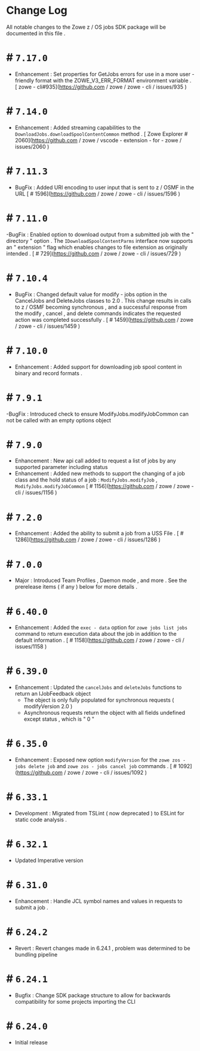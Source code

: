 # Change Log 

 All notable changes to the Zowe z / OS jobs SDK package will be documented in this file . 

 # # ` 7.17.0 ` 

 - Enhancement : Set properties for GetJobs errors for use in a more user - friendly format with the ZOWE_V3_ERR_FORMAT environment variable . [ zowe - cli#935](https://github.com / zowe / zowe - cli / issues/935 ) 

 # # ` 7.14.0 ` 

 - Enhancement : Added streaming capabilities to the ` DownloadJobs.downloadSpoolContentCommon ` method . [ Zowe Explorer # 2060](https://github.com / zowe / vscode - extension - for - zowe / issues/2060 ) 

 # # ` 7.11.3 ` 

 - BugFix : Added URI encoding to user input that is sent to z / OSMF in the URL [ # 1596](https://github.com / zowe / zowe - cli / issues/1596 ) 

 # # ` 7.11.0 ` 

 -BugFix : Enabled option to download output from a submitted job with the " directory " option . The ` IDownloadSpoolContentParms ` interface now supports an " extension " flag which enables changes to file extension as originally intended . [ # 729](https://github.com / zowe / zowe - cli / issues/729 ) 

 # # ` 7.10.4 ` 

 - BugFix : Changed default value for modify - jobs option in the CancelJobs and DeleteJobs classes to 2.0 . This change results in calls to z / OSMF becoming synchronous , and a successful response from the modify , cancel , and delete commands indicates the requested action was completed successfully . [ # 1459](https://github.com / zowe / zowe - cli / issues/1459 ) 
 # # ` 7.10.0 ` 

 - Enhancement : Added support for downloading job spool content in binary and record formats . 

 # # ` 7.9.1 ` 

 -BugFix : Introduced check to ensure ModifyJobs.modifyJobCommon can not be called with an empty options object 

 # # ` 7.9.0 ` 

 - Enhancement : New api call added to request a list of jobs by any supported parameter including status 
 - Enhancement : Added new methods to support the changing of a job class and the hold status of a job : ` ModifyJobs.modifyJob ` , ` ModifyJobs.modifyJobCommon ` [ # 1156](https://github.com / zowe / zowe - cli / issues/1156 ) 

 # # ` 7.2.0 ` 

 - Enhancement : Added the ability to submit a job from a USS File . [ # 1286](https://github.com / zowe / zowe - cli / issues/1286 ) 

 # # ` 7.0.0 ` 

 - Major : Introduced Team Profiles , Daemon mode , and more . See the prerelease items ( if any ) below for more details . 

 # # ` 6.40.0 ` 

 - Enhancement : Added the ` exec - data ` option for ` zowe jobs list jobs ` command to return execution data about the job in addition to the default information . [ # 1158](https://github.com / zowe / zowe - cli / issues/1158 ) 

 # # ` 6.39.0 ` 

 - Enhancement : Updated the ` cancelJobs ` and ` deleteJobs ` functions to return an IJobFeedback object 
   - The object is only fully populated for synchronous requests ( modifyVersion 2.0 ) 
   - Asynchronous requests return the object with all fields undefined except status , which is " 0 " 

 # # ` 6.35.0 ` 

 - Enhancement : Exposed new option ` modifyVersion ` for the ` zowe zos - jobs delete job ` and ` zowe zos - jobs cancel job ` commands . [ # 1092](https://github.com / zowe / zowe - cli / issues/1092 ) 

 # # ` 6.33.1 ` 

 - Development : Migrated from TSLint ( now deprecated ) to ESLint for static code analysis . 

 # # ` 6.32.1 ` 

 - Updated Imperative version 

 # # ` 6.31.0 ` 

 - Enhancement : Handle JCL symbol names and values in requests to submit a job . 

 # # ` 6.24.2 ` 

 - Revert : Revert changes made in 6.24.1 , problem was determined to be bundling pipeline 

 # # ` 6.24.1 ` 

 - Bugfix : Change SDK package structure to allow for backwards compatibility for some projects importing the CLI 

 # # ` 6.24.0 ` 

 - Initial release 

